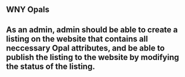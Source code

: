 ## WNY Opals
## As an admin, admin should be able to create a listing on the website that contains all neccessary Opal attributes, and be able to publish the listing to the website by modifying the status of the listing.
